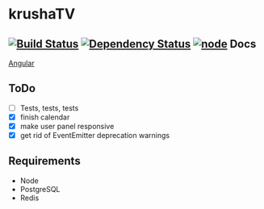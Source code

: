 krushaTV
========
[![Build Status](https://travis-ci.org/marinewater/krushaTV.svg?branch=master)](https://travis-ci.org/marinewater/krushaTV) [![Dependency Status](https://gemnasium.com/marinewater/krushaTV.svg)](https://gemnasium.com/marinewater/krushaTV) [![node](https://img.shields.io/node/v/gh-badges.svg?style=flat)]()
Docs
--------
[Angular](http://marinewater.github.io/krushaTV/docs/index.html#/api)

ToDo
--------
- [ ] Tests, tests, tests
- [x] finish calendar
- [x] make user panel responsive
- [x] get rid of EventEmitter deprecation warnings

Requirements
--------
* Node
* PostgreSQL
* Redis
